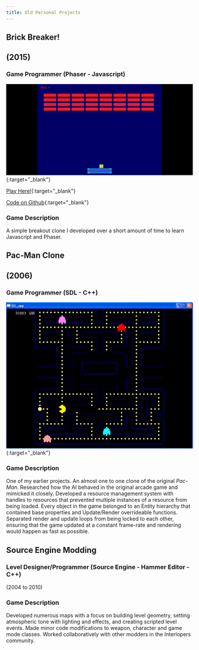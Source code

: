 ```yaml
---
title: Old Personal Projects
---
```


## Brick Breaker!
## (2015)
### Game Programmer (Phaser - Javascript)

[![Brick Breaker Preview Image](/assets/img/OldGames/BBPreview.png)](/assets/img/OldGames/BBPreview.png){:target="_blank"}
<div style="display:none;">_</div>

[Play Here!](/phaser-games/BrickBreaker/brickbreaker.html){:target="_blank"}
<div style="display:none;">_</div>

[Code on Github](https://github.com/calebsmth54/BrickBreaker){:target="_blank"}
<div style="display:none;">_</div>

### Game Description
A simple breakout clone I developed over a short amount of time to learn Javascript and Phaser.


## Pac-Man Clone
## (2006)
### Game Programmer (SDL - C++)

[![Pacman Clone Preview Image](/assets/img/OldGames/PMPreview.PNG)](/assets/img/OldGames/PMPreview.PNG){:target="_blank"}
<div style="display:none;">_</div>

### Game Description
One of my earlier projects. An almost one to one clone of the original _Pac-Man_. Researched how the AI behaved in the original arcade game and mimicked it closely. Developed a resource management system with handles to resources that prevented multiple instances of a resource from being loaded. Every object in the game belonged to an Entity hierarchy that contained base properties and Update/Render overrideable functions. Separated render and update loops from being locked to each other, ensuring that the game updated at a constant frame-rate and rendering would happen as fast as possible.


## Source Engine Modding

### Level Designer/Programmer (Source Engine - Hammer Editor - C++)
(2004 to 2010)

### Game Description
Developed numerous maps with a focus on building level geometry, setting atmospheric tone with lighting and effects, and creating scripted level events. Made minor code modifications to weapon, character and game mode classes. Worked collaboratively with other modders in the Interlopers community.
